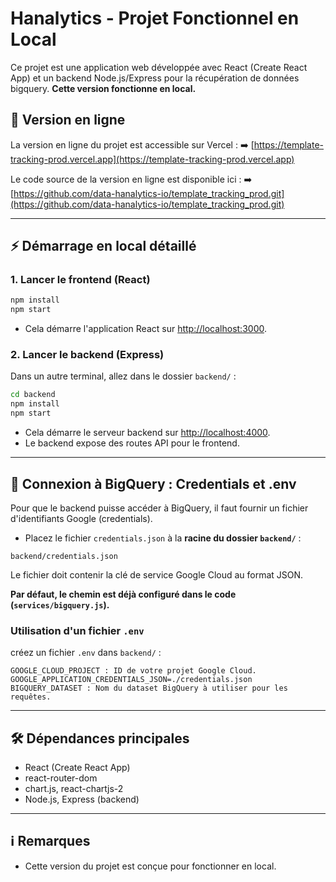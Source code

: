 # Hanalytics - Projet Fonctionnel en Local

Ce projet est une application web développée avec React (Create React App) et un backend Node.js/Express pour la récupération de données bigquery. **Cette version fonctionne en local.**

## 🚀 Version en ligne

La version en ligne du projet est accessible sur Vercel :
➡️ [https://template-tracking-prod.vercel.app](https://template-tracking-prod.vercel.app)

Le code source de la version en ligne est disponible ici :
➡️ [https://github.com/data-hanalytics-io/template_tracking_prod.git](https://github.com/data-hanalytics-io/template_tracking_prod.git)

---

## ⚡️ Démarrage en local détaillé

### 1. Lancer le frontend (React)

```bash
npm install
npm start
```

- Cela démarre l'application React sur [http://localhost:3000](http://localhost:3000).

### 2. Lancer le backend (Express)

Dans un autre terminal, allez dans le dossier `backend/` :

```bash
cd backend
npm install
npm start
```

- Cela démarre le serveur backend sur [http://localhost:4000](http://localhost:4000).
- Le backend expose des routes API pour le frontend.

---

## 🔑 Connexion à BigQuery : Credentials et .env

Pour que le backend puisse accéder à BigQuery, il faut fournir un fichier d'identifiants Google (credentials).

- Placez le fichier `credentials.json` à la **racine du dossier `backend/`** :

```
backend/credentials.json
```

Le fichier doit contenir la clé de service Google Cloud au format JSON.

**Par défaut, le chemin est déjà configuré dans le code (`services/bigquery.js`).**

### Utilisation d'un fichier `.env`

créez un fichier `.env` dans `backend/` :

```
GOOGLE_CLOUD_PROJECT : ID de votre projet Google Cloud.
GOOGLE_APPLICATION_CREDENTIALS_JSON=./credentials.json
BIGQUERY_DATASET : Nom du dataset BigQuery à utiliser pour les requêtes.

```

---

## 🛠️ Dépendances principales

- React (Create React App)
- react-router-dom
- chart.js, react-chartjs-2
- Node.js, Express (backend)

---

## ℹ️ Remarques

- Cette version du projet est conçue pour fonctionner en local.
